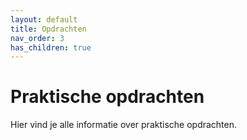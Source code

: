 ```yaml
---
layout: default
title: Opdrachten
nav_order: 3
has_children: true
---
```


# Praktische opdrachten

Hier vind je alle informatie over praktische opdrachten.
